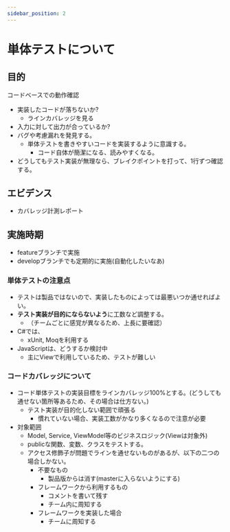 ```yaml
---
sidebar_position: 2
---
```


# 単体テストについて

## 目的
コードベースでの動作確認
* 実装したコードが落ちないか?
  * ラインカバレッジを見る
* 入力に対して出力が合っているか?
* バグや考慮漏れを発見する。
  * 単体テストを書きやすいコードを実装するように意識する。
    * コード自体が簡潔になる、読みやすくなる。
* どうしてもテスト実装が無理なら、ブレイクポイントを打って、1行ずつ確認する。

## エビデンス
* カバレッジ計測レポート

## 実施時期
* featureブランチで実施
* developブランチでも定期的に実施(自動化したいなあ)

### 単体テストの注意点
* テストは製品ではないので、実装したものによっては最悪いつか通せればよい。
* **テスト実装が目的にならないよう**に工数など調整する。
  * （チームごとに感覚が異なるため、上長に要確認）
* C#では、
  * xUnit, Moqを利用する
* JavaScriptは、どうするか検討中
  * 主にViewで利用しているため、テストが難しい

### コードカバレッジについて
* コード単体テストの実装目標をラインカバレッジ100%とする。(どうしても通せない箇所等あるため、その場合は仕方ない。)
  * テスト実装が目的化しない範囲で頑張る
    * 慣れていない場合、実装工数がかなり多くなるので注意が必要
* 対象範囲
  * Model, Service, ViewModel等のビジネスロジック(Viewは対象外)
  * publicな関数、変数、クラスをテストする。
  * アクセス修飾子が問題でラインを通せないものがあるが、以下の二つの場合しかない。
    * 不要なもの
      * 製品版からは消す(masterに入らないようにする)
    * フレームワークから利用するもの
      * コメントを書いて残す
      * チーム内に周知する
    * フレームワークを実装した場合
      * チームに周知する